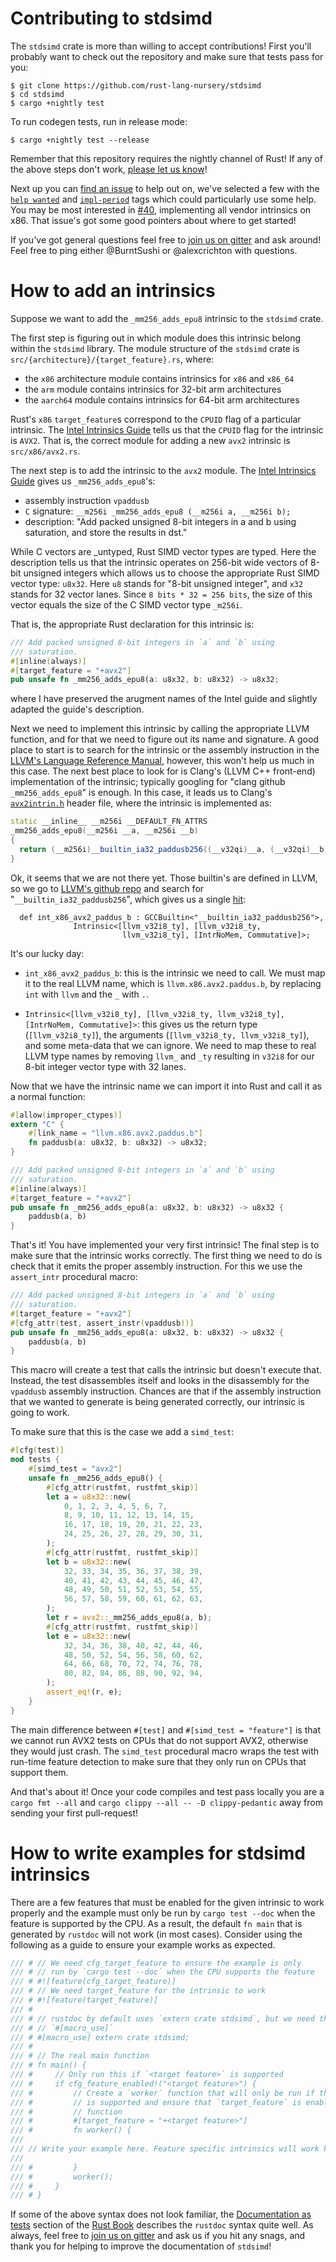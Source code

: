 # Contributing to stdsimd

The `stdsimd` crate is more than willing to accept contributions! First you'll
probably want to check out the repository and make sure that tests pass for you:

```
$ git clone https://github.com/rust-lang-nursery/stdsimd
$ cd stdsimd
$ cargo +nightly test
```

To run codegen tests, run in release mode:

```
$ cargo +nightly test --release
```

Remember that this repository requires the nightly channel of Rust! If any of
the above steps don't work, [please let us know][new]!

Next up you can [find an issue][issues] to help out on, we've selected a few
with the [`help wanted`][help] and [`impl-period`][impl] tags which could
particularly use some help. You may be most interested in [#40][vendor],
implementing all vendor intrinsics on x86. That issue's got some good pointers
about where to get started!

If you've got general questions feel free to [join us on gitter][gitter] and ask
around! Feel free to ping either @BurntSushi or @alexcrichton with questions.

[gitter]: https://gitter.im/rust-impl-period/WG-libs-simd

# How to add an intrinsics

Suppose we want to add the `_mm256_adds_epu8` intrinsic to the `stdsimd` crate.

The first step is figuring out in which module does this intrinsic belong within
the `stdsimd` library. The module structure of the `stdsimd` crate is
`src/{architecture}/{target_feature}.rs`, where:

- the `x86` architecture module contains intrinsics for `x86` and `x86_64`
- the `arm` module contains intrinsics for 32-bit arm architectures
- the `aarch64` module contains intrinsics for 64-bit arm architectures

Rust's `x86` `target_feature`s correspond to the `CPUID` flag of a particular
intrinsic. The [Intel Intrinsics Guide][_mm256_adds_epu8] tells us that the
`CPUID` flag for the intrinsic is `AVX2`. That is, the correct module for adding
a new `avx2` intrinsic is `src/x86/avx2.rs`.

The next step is to add the intrinsic to the `avx2` module. The [Intel
Intrinsics Guide][_mm256_adds_epu8] gives us `_mm256_adds_epu8`'s:

- assembly instruction `vpaddusb`
- `C` signature: `__m256i _mm256_adds_epu8 (__m256i a, __m256i b);`
- description: "Add packed unsigned 8-bit integers in a and b using
  saturation, and store the results in dst."

While C vectors are _untyped, Rust SIMD vector types are typed. Here the
description tells us that the intrinsic operates on 256-bit wide vectors of
8-bit unsigned integers which allows us to choose the appropriate Rust SIMD
vector type: `u8x32`. Here `u8` stands for "8-bit unsigned integer", and `x32`
stands for 32 vector lanes. Since `8 bits * 32 = 256 bits`, the size of this
vector equals the size of the C SIMD vector type `_m256i`.


That is, the appropriate Rust declaration for this intrinsic is:

```rust
/// Add packed unsigned 8-bit integers in `a` and `b` using
/// saturation.
#[inline(always)]
#[target_feature = "+avx2"]
pub unsafe fn _mm256_adds_epu8(a: u8x32, b: u8x32) -> u8x32;
```

where I have preserved the arugment names of the Intel guide and slightly
adapted the guide's description.

Next we need to implement this intrinsic by calling the appropriate LLVM
function, and for that we need to figure out its name and signature. A good
place to start is to search for the intrinsic or the assembly instruction in the
[LLVM's Language Reference Manual][llvm_ref], however, this won't help us much
in this case. The next best place to look for is Clang's (LLVM C++ front-end)
implementation of the intrinsic; typically googling for "clang github
`_mm256_adds_epu8`" is enough. In this case, it leads us to Clang's
[`avx2intrin.h`](https://github.com/llvm-mirror/clang/blob/master/lib/Headers/avx2intrin.h)
header file, where the intrinsic is implemented as:

```c++
static __inline__ __m256i __DEFAULT_FN_ATTRS
_mm256_adds_epu8(__m256i __a, __m256i __b)
{
  return (__m256i)__builtin_ia32_paddusb256((__v32qi)__a, (__v32qi)__b);
}
```

Ok, it seems that we are not there yet. Those builtin's are defined in LLVM, so
we go to [LLVM's github repo](https://github.com/llvm-mirror/llvm) and search
for "`__builtin_ia32_paddusb256`", which gives us a single
[hit](https://github.com/llvm-mirror/llvm/blob/0aacd96bb744ae619e9d4e8763802d2db59e677a/include/llvm/IR/IntrinsicsX86.td#L1623):


```
  def int_x86_avx2_paddus_b : GCCBuiltin<"__builtin_ia32_paddusb256">,
              Intrinsic<[llvm_v32i8_ty], [llvm_v32i8_ty,
                         llvm_v32i8_ty], [IntrNoMem, Commutative]>;
```

It's our lucky day:

-  `int_x86_avx2_paddus_b`: this is the intrinsic we need to call. We must map
it to the real LLVM name, which is `llvm.x86.avx2.paddus.b`, by replacing `int`
with `llvm` and the `_` with `.`.

- `Intrinsic<[llvm_v32i8_ty], [llvm_v32i8_ty, llvm_v32i8_ty], [IntrNoMem,
  Commutative]>`: this gives us the return type (`[llvm_v32i8_ty]`), the
  arguments (`[llvm_v32i8_ty, llvm_v32i8_ty]`), and some meta-data that we can
  ignore. We need to map these to real LLVM type names by removing `llvm_` and
  `_ty` resulting in `v32i8` for our 8-bit integer vector type with 32 lanes.

Now that we have the intrinsic name we can import it into Rust and call it as a normal
function:

```rust
#[allow(improper_ctypes)]
extern "C" {
    #[link_name = "llvm.x86.avx2.paddus.b"]
    fn paddusb(a: u8x32, b: u8x32) -> u8x32;
}

/// Add packed unsigned 8-bit integers in `a` and `b` using
/// saturation.
#[inline(always)]
#[target_feature = "+avx2"]
pub unsafe fn _mm256_adds_epu8(a: u8x32, b: u8x32) -> u8x32 {
    paddusb(a, b)
}
```

That's it! You have implemented your very first intrinsic! The final step is to
make sure that the intrinsic works correctly. The first thing we need to do is
check that it emits the proper assembly instruction. For this we use the
`assert_intr` procedural macro:

```rust
/// Add packed unsigned 8-bit integers in `a` and `b` using
/// saturation.
#[target_feature = "+avx2"]
#[cfg_attr(test, assert_instr(vpaddusb))]
pub unsafe fn _mm256_adds_epu8(a: u8x32, b: u8x32) -> u8x32 {
    paddusb(a, b)
}
```

This macro will create a test that calls the intrinsic but doesn't execute that.
Instead, the test disassembles itself and looks in the disassembly for the
`vpaddusb` assembly instruction. Chances are that if the assembly instruction
that we wanted to generate is being generated correctly, our intrinsic is going
to work. 

To make sure that this is the case we add a `simd_test`:

```rust
#[cfg(test)]
mod tests {
    #[simd_test = "avx2"]
    unsafe fn _mm256_adds_epu8() {
        #[cfg_attr(rustfmt, rustfmt_skip)]
        let a = u8x32::new(
            0, 1, 2, 3, 4, 5, 6, 7,
            8, 9, 10, 11, 12, 13, 14, 15,
            16, 17, 18, 19, 20, 21, 22, 23,
            24, 25, 26, 27, 28, 29, 30, 31,
        );
        #[cfg_attr(rustfmt, rustfmt_skip)]
        let b = u8x32::new(
            32, 33, 34, 35, 36, 37, 38, 39,
            40, 41, 42, 43, 44, 45, 46, 47,
            48, 49, 50, 51, 52, 53, 54, 55,
            56, 57, 58, 59, 60, 61, 62, 63,
        );
        let r = avx2::_mm256_adds_epu8(a, b);
        #[cfg_attr(rustfmt, rustfmt_skip)]
        let e = u8x32::new(
            32, 34, 36, 38, 40, 42, 44, 46,
            48, 50, 52, 54, 56, 58, 60, 62,
            64, 66, 68, 70, 72, 74, 76, 78,
            80, 82, 84, 86, 88, 90, 92, 94,
        );
        assert_eq!(r, e);
    }
}
```

The main difference between `#[test]` and `#[simd_test = "feature"]` is that we
cannot run AVX2 tests on CPUs that do not support AVX2, otherwise they would
just crash. The `simd_test` procedural macro wraps the test with run-time
feature detection to make sure that they only run on CPUs that support them.

And that's about it! Once your code compiles and test pass locally you are a
`cargo fmt --all` and `cargo clippy --all -- -D clippy-pedantic` away from
sending your first pull-request!

# How to write examples for stdsimd intrinsics

There are a few features that must be enabled for the given intrinsic to work
properly and the example must only be run by `cargo test --doc` when the feature
is supported by the CPU. As a result, the default `fn main` that is generated by
`rustdoc` will not work (in most cases). Consider using the following as a guide
to ensure your example works as expected.

```rust
/// # // We need cfg_target_feature to ensure the example is only
/// # // run by `cargo test --doc` when the CPU supports the feature
/// # #![feature(cfg_target_feature)]
/// # // We need target_feature for the intrinsic to work
/// # #![feature(target_feature)]
/// #
/// # // rustdoc by default uses `extern crate stdsimd`, but we need the
/// # // `#[macro_use]`
/// # #[macro_use] extern crate stdsimd;
/// #
/// # // The real main function
/// # fn main() {
/// #     // Only run this if `<target feature>` is supported
/// #     if cfg_feature_enabled!("<target feature>") {
/// #         // Create a `worker` function that will only be run if the target feature
/// #         // is supported and ensure that `target_feature` is enabled for your worker
/// #         // function
/// #         #[target_feature = "+<target feature>"]
/// #         fn worker() {
///
/// // Write your example here. Feature specific intrinsics will work here! Go wild!
///
/// #         }
/// #         worker();
/// #     }
/// # }
```

If some of the above syntax does not look familiar, the [Documentation as tests] section
of the [Rust Book] describes the `rustdoc` syntax quite well. As always, feel free
to [join us on gitter][gitter] and ask us if you hit any snags, and thank you for helping
to improve the documentation of `stdsimd`!

[new]: https://github.com/rust-lang-nursery/stdsimd/issues/new
[issues]: https://github.com/rust-lang-nursery/stdsimd/issues
[help]: https://github.com/rust-lang-nursery/stdsimd/issues?q=is%3Aissue+is%3Aopen+label%3A%22help+wanted%22
[impl]: https://github.com/rust-lang-nursery/stdsimd/issues?q=is%3Aissue+is%3Aopen+label%3Aimpl-period
[vendor]: https://github.com/rust-lang-nursery/stdsimd/issues/40
[Documentation as tests]: https://doc.rust-lang.org/book/first-edition/documentation.html#documentation-as-tests
[Rust Book]: https://doc.rust-lang.org/book/first-edition
[_mm256_adds_epu8]: https://software.intel.com/sites/landingpage/IntrinsicsGuide/#text=_mm256_adds_epu8&expand=5658,5601,197
[llvm_ref]: https://llvm.org/docs/LangRef.html
